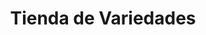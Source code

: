 ---
title: "Tienda de Variedades"
url: /ciudad-satelite/tienda-de-variedades-avenida-jose-agustin-2/
shop: Lebensmittel
---